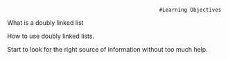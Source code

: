                                                      #Learning Objectives


What is a doubly linked list

How to use doubly linked lists.

Start to look for the right source of information without too much help.